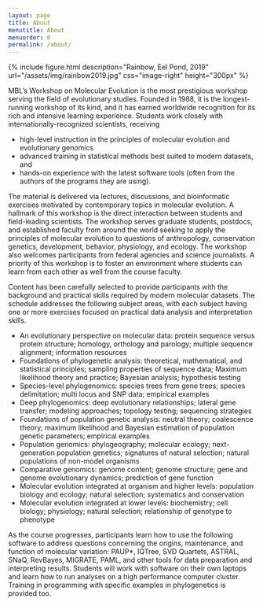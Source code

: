 ```yaml
---
layout: page
title: About
menutitle: About
menuorder: 0
permalink: /about/
---
```

{% include figure.html description="Rainbow, Eel Pond, 2019" url="/assets/img/rainbow2019.jpg" css="image-right" height="300px" %}

MBL’s Workshop on Molecular Evolution is the most prestigious workshop serving the field of evolutionary studies. Founded in 1988, it is the longest-running workshop of its kind, and it has earned worldwide recognition for its rich and intensive learning experience. Students work closely with internationally-recognized scientists, receiving 
* high-level instruction in the principles of molecular evolution and evolutionary genomics
* advanced training in statistical methods best suited to modern datasets, and 
* hands-on experience with the latest software tools (often from the authors of the programs they are using).

The material is delivered via lectures, discussions, and bioinformatic exercises motivated by contemporary topics in molecular evolution. A hallmark of this workshop is the direct interaction between students and field-leading scientists. The workshop serves graduate students, postdocs, and established faculty from around the world seeking to apply the principles of molecular evolution to questions of anthropology, conservation genetics, development, behavior, physiology, and ecology. The workshop also welcomes participants from federal agencies and science journalists. A priority of this workshop is to foster an environment where students can learn from each other as well from the course faculty.

Content has been carefully selected to provide participants with the background and practical skills required by modern molecular datasets. The schedule addresses the following subject areas, with each subject having one or more exercises focused on practical data analysis and interpretation skills.

* An evolutionary perspective on molecular data: protein sequence versus protein structure; homology, orthology and parology; multiple sequence alignment; information resources
* Foundations of phylogenetic analysis: theoretical, mathematical, and statistical principles; sampling properties of sequence data; Maximum likelihood theory and practice; Bayesian analysis; hypothesis testing
* Species-level phylogenomics: species trees from gene trees; species delimitation; multi locus and SNP data; empirical examples
* Deep phylogenomics: deep evolutionary relationships; lateral gene transfer; modeling approaches; topology testing; sequencing strategies
* Foundations of population genetic analysis: neutral theory; coalescence theory; maximum likelihood and Bayesian estimation of population genetic parameters; empirical examples
* Population genomics: phylogeography; molecular ecology; next-generation population genetics; signatures of natural selection; natural populations of non-model organisms
* Comparative genomics: genome content; genome structure; gene and genome evolutionary dynamics; prediction of gene function
* Molecular evolution integrated at organism and higher levels: population biology and ecology; natural selection; systematics and conservation
* Molecular evolution integrated at lower levels: biochemistry; cell biology; physiology; natural selection; relationship of genotype to phenotype

As the course progresses, participants learn how to use the following software to address questions concerning the origins, maintenance, and function of molecular variation: PAUP*, IQTree, SVD Quartets, ASTRAL, SNaQ, RevBayes, MIGRATE, PAML, and other tools for data preparation and interpreting results. Students will work with software on their own laptops and learn how to run analyses on a high performance computer cluster. Training in programming with specific examples in phylogenetics is provided too.

